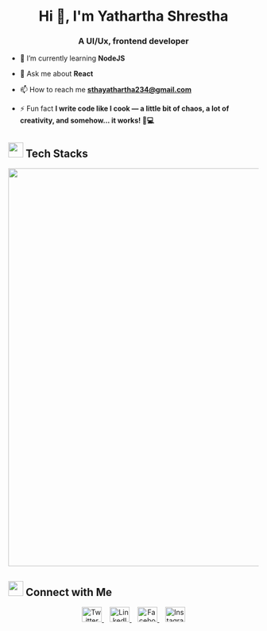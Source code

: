 <h1 align="center">Hi 👋, I'm Yathartha Shrestha</h1>
<h3 align="center">A UI/Ux, frontend developer</h3>



- 🌱 I’m currently learning **NodeJS**

- 💬 Ask me about **React**

- 📫 How to reach me **sthayathartha234@gmail.com**

- ⚡ Fun fact **I write code like I cook — a little bit of chaos, a lot of creativity, and somehow... it works! 🍜💻**



## <img src="https://media.giphy.com/media/3o7aD2saalBwwftBIY/giphy.gif" width="30"> Tech Stacks

<div align="center">

<img src="https://skillicons.dev/icons?i=js,java,python,react,typescript,mongodb,mysql,figma&theme=dark" width="800"/>

</div>


## <img src="https://media.giphy.com/media/jpVnC65DmYeyRL4LHS/giphy.gif" width="30"> Connect with Me

<div align="center">

<a href="https://twitter.com/sthaaizen" target="_blank">
  <img src="https://raw.githubusercontent.com/rahuldkjain/github-profile-readme-generator/master/src/images/icons/Social/twitter.svg" alt="Twitter" width="40" height="30" />
</a>
&nbsp;&nbsp;
<a href="https://www.linkedin.com/in/sthaaizen/" target="_blank">
  <img src="https://raw.githubusercontent.com/rahuldkjain/github-profile-readme-generator/master/src/images/icons/Social/linked-in-alt.svg" alt="LinkedIn" width="40" height="30" />
</a>
&nbsp;&nbsp;
<a href="https://www.facebook.com/sthaaizen" target="_blank">
  <img src="https://raw.githubusercontent.com/rahuldkjain/github-profile-readme-generator/master/src/images/icons/Social/facebook.svg" alt="Facebook" width="40" height="30" />
</a>
&nbsp;&nbsp;
<a href="https://www.instagram.com/rc_2555/" target="_blank">
  <img src="https://raw.githubusercontent.com/rahuldkjain/github-profile-readme-generator/master/src/images/icons/Social/instagram.svg" alt="Instagram" width="40" height="30" />
</a>

</div>
